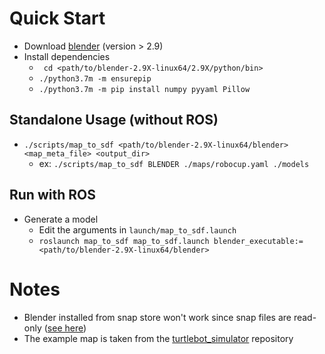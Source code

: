 # Quick Start
- Download [blender](https://www.blender.org/download/) (version > 2.9)
- Install dependencies
  - ` cd <path/to/blender-2.9X-linux64/2.9X/python/bin>`
  - `./python3.7m -m ensurepip`
  - `./python3.7m -m pip install numpy pyyaml Pillow`

## Standalone Usage (without ROS)
- `./scripts/map_to_sdf <path/to/blender-2.9X-linux64/blender> <map_meta_file> <output_dir>`
  - ex: `./scripts/map_to_sdf BLENDER ./maps/robocup.yaml ./models`

## Run with ROS
- Generate a model
  - Edit the arguments in `launch/map_to_sdf.launch`
  - `roslaunch map_to_sdf map_to_sdf.launch blender_executable:=<path/to/blender-2.9X-linux64/blender>`

# Notes
- Blender installed from snap store won't work since snap files are read-only ([see here](https://developer.blender.org/T83085))
- The example map is taken from the [turtlebot_simulator](https://github.com/turtlebot/turtlebot_simulator) repository
